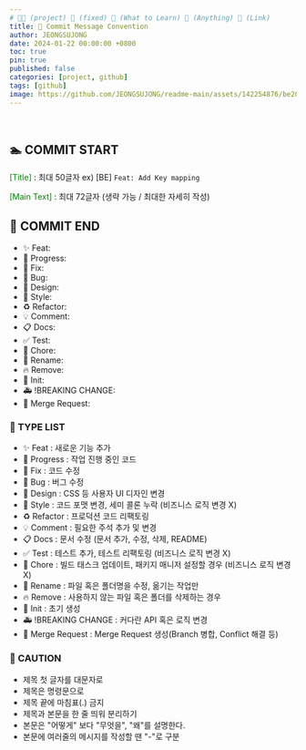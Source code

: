 ```yaml
---
# 👨‍💻 (project) 📌 (fixed) 📖 (What to Learn) 🧷 (Anything) 🌱 (Link)
title: 📌 Commit Message Convention
author: JEONGSUJONG
date: 2024-01-22 00:00:00 +0800
toc: true
pin: true
published: false
categories: [project, github]
tags: [github]
image: https://github.com/JEONGSUJONG/readme-main/assets/142254876/be20d816-7e67-4b9f-af6e-816b7e524d42
---
```


<br>

## 🏊 COMMIT START
<span style = "Color: green">[Title]</span> : 최대 50글자   ex) [BE] `Feat: Add Key mapping`  

<span style = "Color: green">[Main Text]</span> : 최대 72글자 (생략 가능 / 최대한 자세히 작성)  

## 🛌 COMMIT END
- ✨ Feat: 
- 🚧 Progress: 
- 🎯 Fix: 
- 🐛 Bug: 
- 🎨 Design: 
- 💄 Style: 
- ♻️ Refactor: 
- 💡 Comment: 
- 📋 Docs: 
- ✅ Test: 
- 🔖 Chore: 
- 📝 Rename: 
- 🔥 Remove: 
- 📌 Init: 
- 🚑 !BREAKING CHANGE: 
- 🔔 Merge Request: 

### 📄 TYPE LIST 
- ✨ Feat             : 새로운 기능 추가   
- 🚧 Progress         : 작업 진행 중인 코드
- 🎯 Fix              : 코드 수정
- 🐛 Bug              : 버그 수정
- 🎨 Design           : CSS 등 사용자 UI 디자인 변경  
- 💄 Style            : 코드 포맷 변경, 세미 콜론 누락 (비즈니스 로직 변경 X)  
- ♻️ Refactor         : 프로덕션 코드 리팩토링
- 💡 Comment          : 필요한 주석 추가 및 변경
- 📋 Docs             : 문서 수정 (문서 추가, 수정, 삭제, README)  
- ✅ Test             : 테스트 추가, 테스트 리팩토링 (비즈니스 로직 변경 X)  
- 🔖 Chore            : 빌드 태스크 업데이트, 패키지 매니저 설정할 경우 (비즈니스 로직 변경 X)
- 📝 Rename           : 파일 혹은 폴더명을 수정, 옮기는 작업만
- 🔥 Remove           : 사용하지 않는 파일 혹은 폴더를 삭제하는 경우
- 📌 Init             : 초기 생성  
- 🚑 !BREAKING CHANGE : 커다란 API 혹은 로직 변경
- 🔔 Merge Request    : Merge Request 생성(Branch 병합, Conflict 해결 등)

### 🚨 CAUTION
- 제목 첫 글자를 대문자로  
- 제목은 명령문으로  
- 제목 끝에 마침표(.) 금지  
- 제목과 본문을 한 줄 띄워 분리하기  
- 본문은 "어떻게" 보다 "무엇을", "왜"를 설명한다.  
- 본문에 여러줄의 메시지를 작성할 땐 "-"로 구분
